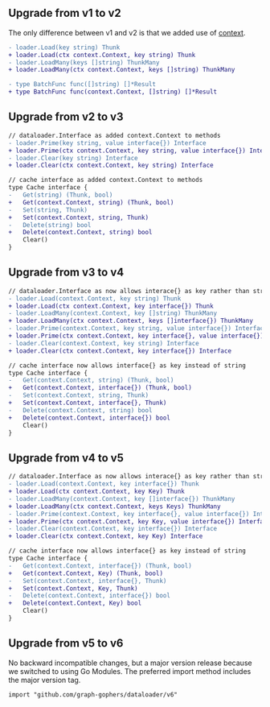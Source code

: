 ## Upgrade from v1 to v2
The only difference between v1 and v2 is that we added use of [context](https://golang.org/pkg/context).

```diff
- loader.Load(key string) Thunk
+ loader.Load(ctx context.Context, key string) Thunk
- loader.LoadMany(keys []string) ThunkMany
+ loader.LoadMany(ctx context.Context, keys []string) ThunkMany
```

```diff
- type BatchFunc func([]string) []*Result
+ type BatchFunc func(context.Context, []string) []*Result
```

## Upgrade from v2 to v3
```diff
// dataloader.Interface as added context.Context to methods
- loader.Prime(key string, value interface{}) Interface
+ loader.Prime(ctx context.Context, key string, value interface{}) Interface
- loader.Clear(key string) Interface
+ loader.Clear(ctx context.Context, key string) Interface
```

```diff
// cache interface as added context.Context to methods
type Cache interface {
-	Get(string) (Thunk, bool)
+	Get(context.Context, string) (Thunk, bool)
-	Set(string, Thunk)
+	Set(context.Context, string, Thunk)
-	Delete(string) bool
+	Delete(context.Context, string) bool
	Clear()
}
```

## Upgrade from v3 to v4
```diff
// dataloader.Interface as now allows interace{} as key rather than string
- loader.Load(context.Context, key string) Thunk
+ loader.Load(ctx context.Context, key interface{}) Thunk
- loader.LoadMany(context.Context, key []string) ThunkMany
+ loader.LoadMany(ctx context.Context, keys []interface{}) ThunkMany
- loader.Prime(context.Context, key string, value interface{}) Interface
+ loader.Prime(ctx context.Context, key interface{}, value interface{}) Interface
- loader.Clear(context.Context, key string) Interface
+ loader.Clear(ctx context.Context, key interface{}) Interface
```

```diff
// cache interface now allows interface{} as key instead of string
type Cache interface {
-	Get(context.Context, string) (Thunk, bool)
+	Get(context.Context, interface{}) (Thunk, bool)
-	Set(context.Context, string, Thunk)
+	Set(context.Context, interface{}, Thunk)
-	Delete(context.Context, string) bool
+	Delete(context.Context, interface{}) bool
	Clear()
}
```

## Upgrade from v4 to v5
```diff
// dataloader.Interface as now allows interace{} as key rather than string
- loader.Load(context.Context, key interface{}) Thunk
+ loader.Load(ctx context.Context, key Key) Thunk
- loader.LoadMany(context.Context, key []interface{}) ThunkMany
+ loader.LoadMany(ctx context.Context, keys Keys) ThunkMany
- loader.Prime(context.Context, key interface{}, value interface{}) Interface
+ loader.Prime(ctx context.Context, key Key, value interface{}) Interface
- loader.Clear(context.Context, key interface{}) Interface
+ loader.Clear(ctx context.Context, key Key) Interface
```

```diff
// cache interface now allows interface{} as key instead of string
type Cache interface {
-	Get(context.Context, interface{}) (Thunk, bool)
+	Get(context.Context, Key) (Thunk, bool)
-	Set(context.Context, interface{}, Thunk)
+	Set(context.Context, Key, Thunk)
-	Delete(context.Context, interface{}) bool
+	Delete(context.Context, Key) bool
	Clear()
}
```

## Upgrade from v5 to v6
No backward incompatible changes, but a major version release because we switched to using Go Modules.
The preferred import method includes the major version tag.
```
import "github.com/graph-gophers/dataloader/v6"
```